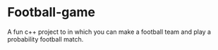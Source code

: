 # Football-game
A fun c++ project to in which you can make a football team and play a probability football match.
